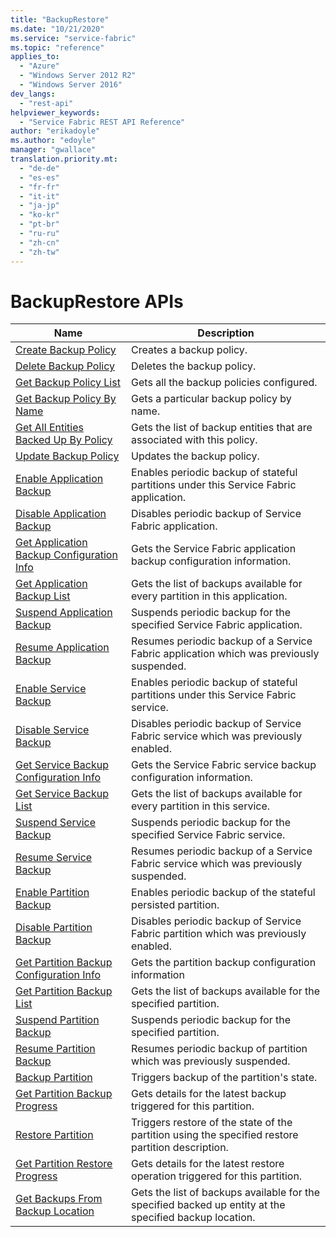```yaml
---
title: "BackupRestore"
ms.date: "10/21/2020"
ms.service: "service-fabric"
ms.topic: "reference"
applies_to: 
  - "Azure"
  - "Windows Server 2012 R2"
  - "Windows Server 2016"
dev_langs: 
  - "rest-api"
helpviewer_keywords: 
  - "Service Fabric REST API Reference"
author: "erikadoyle"
ms.author: "edoyle"
manager: "gwallace"
translation.priority.mt: 
  - "de-de"
  - "es-es"
  - "fr-fr"
  - "it-it"
  - "ja-jp"
  - "ko-kr"
  - "pt-br"
  - "ru-ru"
  - "zh-cn"
  - "zh-tw"
---
```

# BackupRestore APIs

| Name | Description |
| --- | --- |
| [Create Backup Policy](sfclient-v72-api-createbackuppolicy.md) | Creates a backup policy.<br/> |
| [Delete Backup Policy](sfclient-v72-api-deletebackuppolicy.md) | Deletes the backup policy.<br/> |
| [Get Backup Policy List](sfclient-v72-api-getbackuppolicylist.md) | Gets all the backup policies configured.<br/> |
| [Get Backup Policy By Name](sfclient-v72-api-getbackuppolicybyname.md) | Gets a particular backup policy by name.<br/> |
| [Get All Entities Backed Up By Policy](sfclient-v72-api-getallentitiesbackedupbypolicy.md) | Gets the list of backup entities that are associated with this policy.<br/> |
| [Update Backup Policy](sfclient-v72-api-updatebackuppolicy.md) | Updates the backup policy.<br/> |
| [Enable Application Backup](sfclient-v72-api-enableapplicationbackup.md) | Enables periodic backup of stateful partitions under this Service Fabric application.<br/> |
| [Disable Application Backup](sfclient-v72-api-disableapplicationbackup.md) | Disables periodic backup of Service Fabric application.<br/> |
| [Get Application Backup Configuration Info](sfclient-v72-api-getapplicationbackupconfigurationinfo.md) | Gets the Service Fabric application backup configuration information.<br/> |
| [Get Application Backup List](sfclient-v72-api-getapplicationbackuplist.md) | Gets the list of backups available for every partition in this application.<br/> |
| [Suspend Application Backup](sfclient-v72-api-suspendapplicationbackup.md) | Suspends periodic backup for the specified Service Fabric application.<br/> |
| [Resume Application Backup](sfclient-v72-api-resumeapplicationbackup.md) | Resumes periodic backup of a Service Fabric application which was previously suspended.<br/> |
| [Enable Service Backup](sfclient-v72-api-enableservicebackup.md) | Enables periodic backup of stateful partitions under this Service Fabric service.<br/> |
| [Disable Service Backup](sfclient-v72-api-disableservicebackup.md) | Disables periodic backup of Service Fabric service which was previously enabled.<br/> |
| [Get Service Backup Configuration Info](sfclient-v72-api-getservicebackupconfigurationinfo.md) | Gets the Service Fabric service backup configuration information.<br/> |
| [Get Service Backup List](sfclient-v72-api-getservicebackuplist.md) | Gets the list of backups available for every partition in this service.<br/> |
| [Suspend Service Backup](sfclient-v72-api-suspendservicebackup.md) | Suspends periodic backup for the specified Service Fabric service.<br/> |
| [Resume Service Backup](sfclient-v72-api-resumeservicebackup.md) | Resumes periodic backup of a Service Fabric service which was previously suspended.<br/> |
| [Enable Partition Backup](sfclient-v72-api-enablepartitionbackup.md) | Enables periodic backup of the stateful persisted partition.<br/> |
| [Disable Partition Backup](sfclient-v72-api-disablepartitionbackup.md) | Disables periodic backup of Service Fabric partition which was previously enabled.<br/> |
| [Get Partition Backup Configuration Info](sfclient-v72-api-getpartitionbackupconfigurationinfo.md) | Gets the partition backup configuration information<br/> |
| [Get Partition Backup List](sfclient-v72-api-getpartitionbackuplist.md) | Gets the list of backups available for the specified partition.<br/> |
| [Suspend Partition Backup](sfclient-v72-api-suspendpartitionbackup.md) | Suspends periodic backup for the specified partition.<br/> |
| [Resume Partition Backup](sfclient-v72-api-resumepartitionbackup.md) | Resumes periodic backup of partition which was previously suspended.<br/> |
| [Backup Partition](sfclient-v72-api-backuppartition.md) | Triggers backup of the partition's state.<br/> |
| [Get Partition Backup Progress](sfclient-v72-api-getpartitionbackupprogress.md) | Gets details for the latest backup triggered for this partition.<br/> |
| [Restore Partition](sfclient-v72-api-restorepartition.md) | Triggers restore of the state of the partition using the specified restore partition description.<br/> |
| [Get Partition Restore Progress](sfclient-v72-api-getpartitionrestoreprogress.md) | Gets details for the latest restore operation triggered for this partition.<br/> |
| [Get Backups From Backup Location](sfclient-v72-api-getbackupsfrombackuplocation.md) | Gets the list of backups available for the specified backed up entity at the specified backup location.<br/> |

